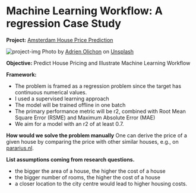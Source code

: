# Machine Learning Workflow: A regression Case Study

**Project:** [Amsterdam House Price Prediction](https://www.kaggle.com/datasets/thomasnibb/amsterdam-house-price-prediction) 

![project-img](/photo_amsterdam.jpeg)
Photo by <a href=" https://unsplash.com/@adrienolichon">Adrien Olichon</a> on <a href="https://unsplash.com/photos/QRtym77B6xk">Unsplash</a>


**Objective:** Predict House Pricing and Illustrate Machine Learning Workflow

**Framework:** 
- The problem is framed as a regression problem since the target has continuous numerical values.
- I used a supervised learning approach 
- The model will be trained offline in one batch
- The primary performance metric will be r2, combined with Root Mean Square Error (RSME) and Maximum Absolute Error (MAE) 
- We aim for a model with an r2 of at least 0.7.

**How would we solve the problem manually**
One can derive the price of a given house by comparing the price with other similar houses, e.g., on [pararius.nl](https://www.pararius.nl).

**List assumptions coming from research questions.**
- the bigger the area of a house, the higher the cost of a house
- the bigger number of rooms, the higher the cost of a house
- a closer location to the city centre would lead to higher housing costs.
